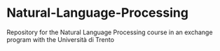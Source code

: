 # Natural-Language-Processing
Repository for the Natural Language Processing course in an exchange program with the Università di Trento
